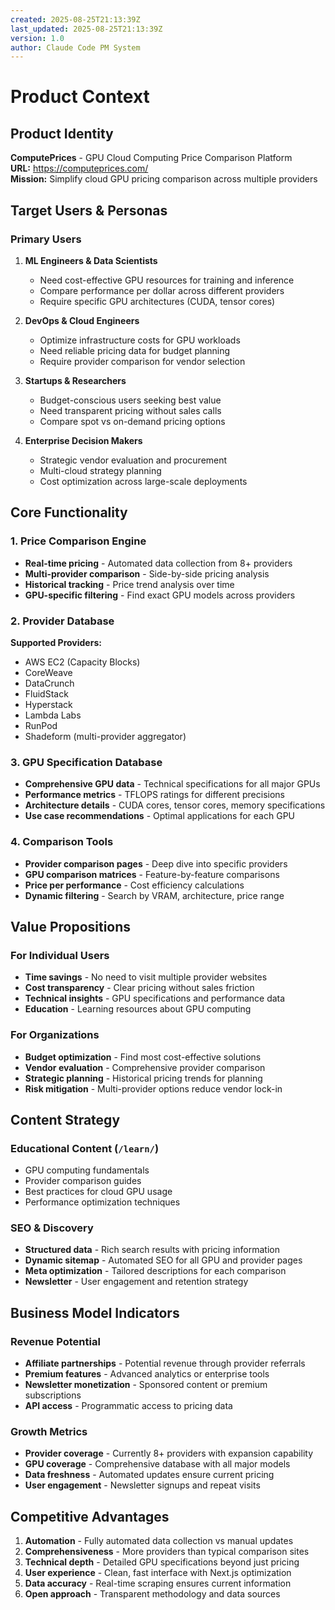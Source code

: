 ```yaml
---
created: 2025-08-25T21:13:39Z
last_updated: 2025-08-25T21:13:39Z
version: 1.0
author: Claude Code PM System
---
```


# Product Context

## Product Identity
**ComputePrices** - GPU Cloud Computing Price Comparison Platform  
**URL:** https://computeprices.com/  
**Mission:** Simplify cloud GPU pricing comparison across multiple providers

## Target Users & Personas

### Primary Users
1. **ML Engineers & Data Scientists**
   - Need cost-effective GPU resources for training and inference
   - Compare performance per dollar across different providers
   - Require specific GPU architectures (CUDA, tensor cores)

2. **DevOps & Cloud Engineers** 
   - Optimize infrastructure costs for GPU workloads
   - Need reliable pricing data for budget planning
   - Require provider comparison for vendor selection

3. **Startups & Researchers**
   - Budget-conscious users seeking best value
   - Need transparent pricing without sales calls
   - Compare spot vs on-demand pricing options

4. **Enterprise Decision Makers**
   - Strategic vendor evaluation and procurement
   - Multi-cloud strategy planning
   - Cost optimization across large-scale deployments

## Core Functionality

### 1. Price Comparison Engine
- **Real-time pricing** - Automated data collection from 8+ providers
- **Multi-provider comparison** - Side-by-side pricing analysis
- **Historical tracking** - Price trend analysis over time
- **GPU-specific filtering** - Find exact GPU models across providers

### 2. Provider Database
**Supported Providers:**
- AWS EC2 (Capacity Blocks)
- CoreWeave  
- DataCrunch
- FluidStack
- Hyperstack
- Lambda Labs
- RunPod
- Shadeform (multi-provider aggregator)

### 3. GPU Specification Database
- **Comprehensive GPU data** - Technical specifications for all major GPUs
- **Performance metrics** - TFLOPS ratings for different precisions
- **Architecture details** - CUDA cores, tensor cores, memory specifications  
- **Use case recommendations** - Optimal applications for each GPU

### 4. Comparison Tools
- **Provider comparison pages** - Deep dive into specific providers
- **GPU comparison matrices** - Feature-by-feature comparisons
- **Price per performance** - Cost efficiency calculations
- **Dynamic filtering** - Search by VRAM, architecture, price range

## Value Propositions

### For Individual Users
- **Time savings** - No need to visit multiple provider websites
- **Cost transparency** - Clear pricing without sales friction  
- **Technical insights** - GPU specifications and performance data
- **Education** - Learning resources about GPU computing

### For Organizations  
- **Budget optimization** - Find most cost-effective solutions
- **Vendor evaluation** - Comprehensive provider comparison
- **Strategic planning** - Historical pricing trends for planning
- **Risk mitigation** - Multi-provider options reduce vendor lock-in

## Content Strategy

### Educational Content (`/learn/`)
- GPU computing fundamentals
- Provider comparison guides
- Best practices for cloud GPU usage
- Performance optimization techniques

### SEO & Discovery
- **Structured data** - Rich search results with pricing information
- **Dynamic sitemap** - Automated SEO for all GPU and provider pages
- **Meta optimization** - Tailored descriptions for each comparison
- **Newsletter** - User engagement and retention strategy

## Business Model Indicators

### Revenue Potential
- **Affiliate partnerships** - Potential revenue through provider referrals
- **Premium features** - Advanced analytics or enterprise tools
- **Newsletter monetization** - Sponsored content or premium subscriptions
- **API access** - Programmatic access to pricing data

### Growth Metrics
- **Provider coverage** - Currently 8+ providers with expansion capability
- **GPU coverage** - Comprehensive database with all major models
- **Data freshness** - Automated updates ensure current pricing
- **User engagement** - Newsletter signups and repeat visits

## Competitive Advantages

1. **Automation** - Fully automated data collection vs manual updates
2. **Comprehensiveness** - More providers than typical comparison sites  
3. **Technical depth** - Detailed GPU specifications beyond just pricing
4. **User experience** - Clean, fast interface with Next.js optimization
5. **Data accuracy** - Real-time scraping ensures current information
6. **Open approach** - Transparent methodology and data sources
